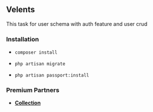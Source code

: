 

## Velents

This task for user schema with auth feature and user crud 

### Installation

- ```composer install```

- ```php artisan migrate```

- ```php artisan passport:install```


### Premium Partners

- **[Collection](https://documenter.getpostman.com/view/29489261/2s9YypDN8U)**



